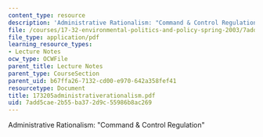 ```yaml
---
content_type: resource
description: 'Administrative Rationalism: "Command & Control Regulation"'
file: /courses/17-32-environmental-politics-and-policy-spring-2003/7add5cae2b55ba372d9c55986b8ac269_173205administrativerationalism.pdf
file_type: application/pdf
learning_resource_types:
- Lecture Notes
ocw_type: OCWFile
parent_title: Lecture Notes
parent_type: CourseSection
parent_uid: b67ffa26-7132-cd00-e970-642a358fef41
resourcetype: Document
title: 173205administrativerationalism.pdf
uid: 7add5cae-2b55-ba37-2d9c-55986b8ac269
---
```

Administrative Rationalism: "Command & Control Regulation"

